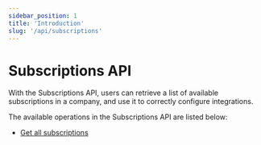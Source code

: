 ```yaml
---
sidebar_position: 1
title: 'Introduction'
slug: '/api/subscriptions'
---
```


# Subscriptions API

With the Subscriptions API, users can retrieve a list of available subscriptions in a company, and use it to correctly configure integrations.

The available operations in the Subscriptions API are listed below:
- [Get all subscriptions](/api/subscriptions/get-all-subscriptions)